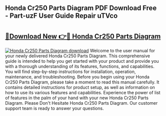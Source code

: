 ## Honda Cr250 Parts Diagram PDF Download Free - Part-uzF User Guide Repair uTVco

# <h2><a href="http://dfheq70.blite.top/?on=Honda+Cr250+Parts+Diagram">🔗Download New 👉🔴 Honda Cr250 Parts Diagram</a></h2>

[![Honda Cr250 Parts Diagram download](https://i.imgur.com/lujVjoI.png)](http://dfheq70.blite.top/?on=Honda+Cr250+Parts+Diagram)
Welcome to the user manual for your newly delivered Honda Cr250 Parts Diagram. This comprehensive guide is intended to help you get started with your product and provide you with a thorough understanding of its features, functions, and capabilities. You will find step-by-step instructions for installation, operation, maintenance, and troubleshooting. Before you begin using your Honda Cr250 Parts Diagram, please take a moment to read this manual carefully. It contains detailed instructions for product setup, as well as information on how to use its various features and capabilities. Experience the power of list of features in the palm of your hand with your new Honda Cr250 Parts Diagram. Please Don't Hesitate Honda Cr250 Parts Diagram. Our customer support team is ready to answer your questions.
